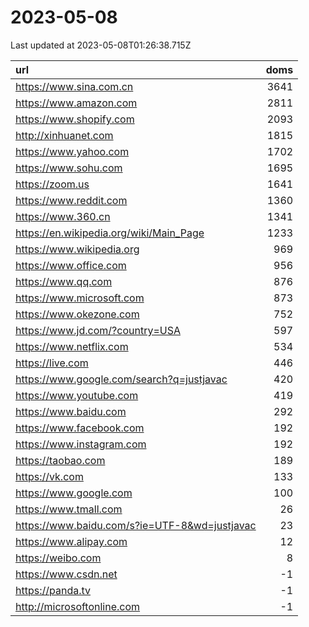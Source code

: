 # 2023-05-08

<!-- BEGIN -->
Last updated at 2023-05-08T01:26:38.715Z

url | doms
:- | -:
https://www.sina.com.cn | 3641
https://www.amazon.com | 2811
https://www.shopify.com | 2093
http://xinhuanet.com | 1815
https://www.yahoo.com | 1702
https://www.sohu.com | 1695
https://zoom.us | 1641
https://www.reddit.com | 1360
https://www.360.cn | 1341
https://en.wikipedia.org/wiki/Main_Page | 1233
https://www.wikipedia.org | 969
https://www.office.com | 956
https://www.qq.com | 876
https://www.microsoft.com | 873
https://www.okezone.com | 752
https://www.jd.com/?country=USA | 597
https://www.netflix.com | 534
https://live.com | 446
https://www.google.com/search?q=justjavac | 420
https://www.youtube.com | 419
https://www.baidu.com | 292
https://www.facebook.com | 192
https://www.instagram.com | 192
https://taobao.com | 189
https://vk.com | 133
https://www.google.com | 100
https://www.tmall.com | 26
https://www.baidu.com/s?ie=UTF-8&wd=justjavac | 23
https://www.alipay.com | 12
https://weibo.com | 8
https://www.csdn.net | -1
https://panda.tv | -1
http://microsoftonline.com | -1
<!-- END -->
